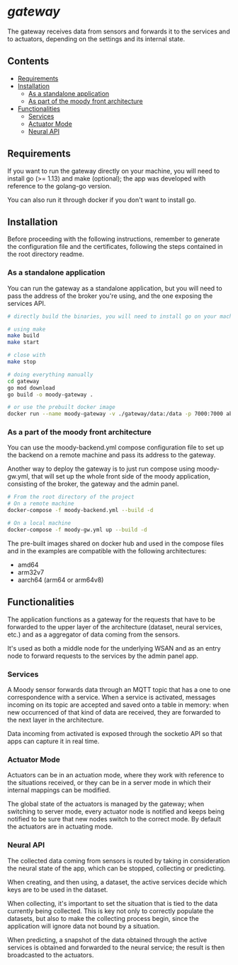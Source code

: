 # *gateway*

The gateway receives data from sensors and forwards it to the services and to actuators, depending on the settings and its internal state.

## Contents
- [Requirements](#requirements)
- [Installation](#installation)
    - [As a standalone application](#as-a-standalone-application)
    - [As part of the moody front architecture](#as-a-part-of-the-moody-front-architecture)
- [Functionalities](#functionalities)
    - [Services](#services)
    - [Actuator Mode](#actuator-mode)
    - [Neural API](#neural-api)

## Requirements

If you want to run the gateway directly on your machine, you will need to install go (>= 1.13) and make (optional); the app was developed with reference to the golang-go version.

You can also run it through docker if you don't want to install go.

## Installation

Before proceeding with the following instructions, remember to generate the configuration file and the certificates, 
following the steps contained in the root directory readme.

### As a standalone application
You can run the gateway as a standalone application, but you will need to pass the address of the broker you're using, and the one exposing the services API. 

```bash
# directly build the binaries, you will need to install go on your machine

# using make
make build
make start

# close with
make stop

# doing everything manually
cd gateway
go mod download
go build -o moody-gateway .

# or use the prebuilt docker image
docker run --name moody-gateway -v ./gateway/data:/data -p 7000:7000 abathargh/moody-go-gateway:latest
```

### As a part of the moody front architecture

You can use the moody-backend.yml compose configuration file to set up the backend on a remote machine and pass its address to the gateway. 

Another way to deploy the gateway is to just run compose using moody-gw.yml, that will set up the whole front side of the moody application, consisting of the broker, the gateway and the admin panel.

```bash
# From the root directory of the project
# On a remote machine
docker-compose -f moody-backend.yml --build -d

# On a local machine
docker-compose -f moody-gw.yml up --build -d
```

The pre-built images shared on docker hub and used in the compose files and in the examples are compatible with the following architectures:

- amd64
- arm32v7
- aarch64 (arm64 or arm64v8)

## Functionalities

The application functions as a gateway for the requests that have to be forwarded to the upper layer of the architecture (dataset, neural services, etc.) and as a aggregator of data coming from the sensors. 

It's used as both a middle node for the underlying WSAN and as an entry node to forward requests to the services by the admin panel app.


### Services
A Moody sensor forwards data through an MQTT topic that has a one to one correspondence with a service. When a service is activated, messages incoming on its topic are accepted and saved onto a table in memory: when new occurrenced of that kind of data are received, they are forwarded to the next layer in the architecture.

Data incoming from activated is exposed through the socketio API so that apps can capture it in real time.

### Actuator Mode

Actuators can be in an actuation mode, where they work with reference to the situations received, or they can be in a server mode in which their internal mappings can be modified.

The global state of the actuators is managed by the gateway; when switching to server mode, every actuator node is notified and keeps being notified to be sure that new nodes switch to the correct mode. By default the actuators are in actuating mode.

### Neural API

The collected data coming from sensors is routed by taking in consideration the neural state of the app, which can be stopped, collecting or predicting.

When creating, and then using, a dataset, the active services decide which keys are to be used in the dataset.

When collecting, it's important to set the situation that is tied to the data currently being collected. This is key not only to correctly populate the datasets, but also to make the collecting process begin, since the application will ignore data not bound by a situation.

When predicting, a snapshot of the data obtained through the active services is obtained and forwarded to the neural service; the result is then broadcasted to the actuators.

